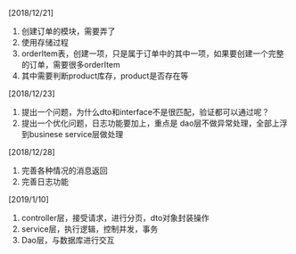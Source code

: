 [2018/12/21]
1. 创建订单的模块，需要弄了
2. 使用存储过程
3. orderItem表，创建一项，只是属于订单中的其中一项，如果要创建一个完整的订单，需要很多orderItem
4. 其中需要判断product库存，product是否存在等

[2018/12/23]
1. 提出一个问题，为什么dto和interface不是很匹配，验证都可以通过呢？
2. 提出一个优化问题，日志功能要加上，重点是 dao层不做异常处理，全部上浮到businese service层做处理

[2018/12/28]
1. 完善各种情况的消息返回
2. 完善日志功能

[2019/1/10]
1. controller层，接受请求，进行分页，dto对象封装操作
2. service层，执行逻辑，控制并发，事务
3. Dao层，与数据库进行交互